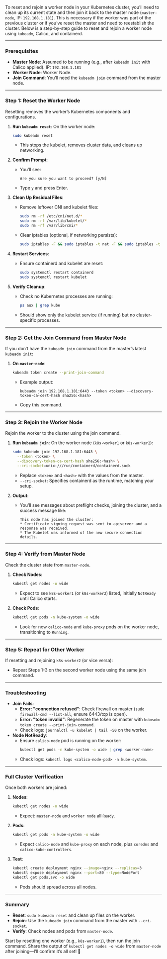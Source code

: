 To reset and rejoin a worker node in your Kubernetes cluster, you’ll need to clean up its current state and then join it back to the master node (`master-node`, IP: `192.168.1.181`). This is necessary if the worker was part of the previous cluster or if you’ve reset the master and need to reestablish the cluster. Below is a step-by-step guide to reset and rejoin a worker node using `kubeadm`, Calico, and containerd.

---

### Prerequisites
- **Master Node**: Assumed to be running (e.g., after `kubeadm init` with Calico applied). IP: `192.168.1.181`
- **Worker Node**: Worker Node.
- **Join Command**: You’ll need the `kubeadm join` command from the master node.

---

### Step 1: Reset the Worker Node
Resetting removes the worker’s Kubernetes components and configurations.

1. **Run `kubeadm reset`**:
   On the worker node:
   ```bash
   sudo kubeadm reset
   ```
   - This stops the kubelet, removes cluster data, and cleans up networking.

2. **Confirm Prompt**:
   - You’ll see:
     ```
     Are you sure you want to proceed? [y/N]
     ```
   - Type `y` and press Enter.

3. **Clean Up Residual Files**:
   - Remove leftover CNI and kubelet files:
     ```bash
     sudo rm -rf /etc/cni/net.d/*
     sudo rm -rf /var/lib/kubelet/*
     sudo rm -rf /var/lib/cni/*
     ```
   - Clear iptables (optional, if networking persists):
     ```bash
     sudo iptables -F && sudo iptables -t nat -F && sudo iptables -t mangle -F && sudo iptables -X
     ```

4. **Restart Services**:
   - Ensure containerd and kubelet are reset:
     ```bash
     sudo systemctl restart containerd
     sudo systemctl restart kubelet
     ```

5. **Verify Cleanup**:
   - Check no Kubernetes processes are running:
     ```bash
     ps aux | grep kube
     ```
   - Should show only the kubelet service (if running) but no cluster-specific processes.

---

### Step 2: Get the Join Command from Master Node
If you don’t have the `kubeadm join` command from the master’s latest `kubeadm init`:

1. **On `master-node`**:
   ```bash
   kubeadm token create --print-join-command
   ```
   - Example output:
     ```
     kubeadm join 192.168.1.181:6443 --token <token> --discovery-token-ca-cert-hash sha256:<hash>
     ```
   - Copy this command.

---

### Step 3: Rejoin the Worker Node
Rejoin the worker to the cluster using the join command.

1. **Run `kubeadm join`**:
   On the worker node (`k8s-worker1` or `k8s-worker2`):
   ```bash
   sudo kubeadm join 192.168.1.181:6443 \
     --token <token> \
     --discovery-token-ca-cert-hash sha256:<hash> \
     --cri-socket=unix:///run/containerd/containerd.sock
   ```
   - Replace `<token>` and `<hash>` with the values from the master.
   - `--cri-socket`: Specifies containerd as the runtime, matching your setup.

2. **Output**:
   - You’ll see messages about preflight checks, joining the cluster, and a success message like:
     ```
     This node has joined the cluster:
     * Certificate signing request was sent to apiserver and a response was received.
     * The Kubelet was informed of the new secure connection details.
     ```

---

### Step 4: Verify from Master Node
Check the cluster state from `master-node`.

1. **Check Nodes**:
   ```bash
   kubectl get nodes -o wide
   ```
   - Expect to see `k8s-worker1` (or `k8s-worker2`) listed, initially `NotReady` until Calico starts.

2. **Check Pods**:
   ```bash
   kubectl get pods -n kube-system -o wide
   ```
   - Look for new `calico-node` and `kube-proxy` pods on the worker node, transitioning to `Running`.

---

### Step 5: Repeat for Other Worker
If resetting and rejoining `k8s-worker2` (or vice versa):
- Repeat Steps 1-3 on the second worker node using the same join command.

---

### Troubleshooting
- **Join Fails**:
  - **Error: "connection refused"**: Check firewall on master (`sudo firewall-cmd --list-all`, ensure 6443/tcp is open).
  - **Error: "token invalid"**: Regenerate the token on master with `kubeadm token create --print-join-command`.
  - Check logs: `journalctl -u kubelet | tail -50` on the worker.
- **Node NotReady**:
  - Ensure `calico-node` pod is running on the worker:
    ```bash
    kubectl get pods -n kube-system -o wide | grep <worker-name>
    ```
  - Check logs: `kubectl logs <calico-node-pod> -n kube-system`.

---

### Full Cluster Verification
Once both workers are joined:
1. **Nodes**:
   ```bash
   kubectl get nodes -o wide
   ```
   - Expect: `master-node` and `worker node` all `Ready`.

2. **Pods**:
   ```bash
   kubectl get pods -n kube-system -o wide
   ```
   - Expect `calico-node` and `kube-proxy` on each node, plus `coredns` and `calico-kube-controllers`.

3. **Test**:
   ```bash
   kubectl create deployment nginx --image=nginx --replicas=3
   kubectl expose deployment nginx --port=80 --type=NodePort
   kubectl get pods,svc -o wide
   ```
   - Pods should spread across all nodes.

---

### Summary
- **Reset**: `sudo kubeadm reset` and clean up files on the worker.
- **Rejoin**: Use the `kubeadm join` command from the master with `--cri-socket`.
- **Verify**: Check nodes and pods from `master-node`.

Start by resetting one worker (e.g., `k8s-worker1`), then run the join command. Share the output of `kubectl get nodes -o wide` from `master-node` after joining—I’ll confirm it’s all set! 🚀 

